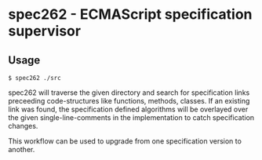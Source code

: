 # spec262 - ECMAScript specification supervisor

## Usage

```SHELL
$ spec262 ./src
```

spec262 will traverse the given directory and search for specification links preceeding code-structures like functions, methods, classes.
If an existing link was found, the specification defined algorithms will be overlayed over the given single-line-comments in the implementation to catch specification changes.

This workflow can be used to upgrade from one specification version to another.
